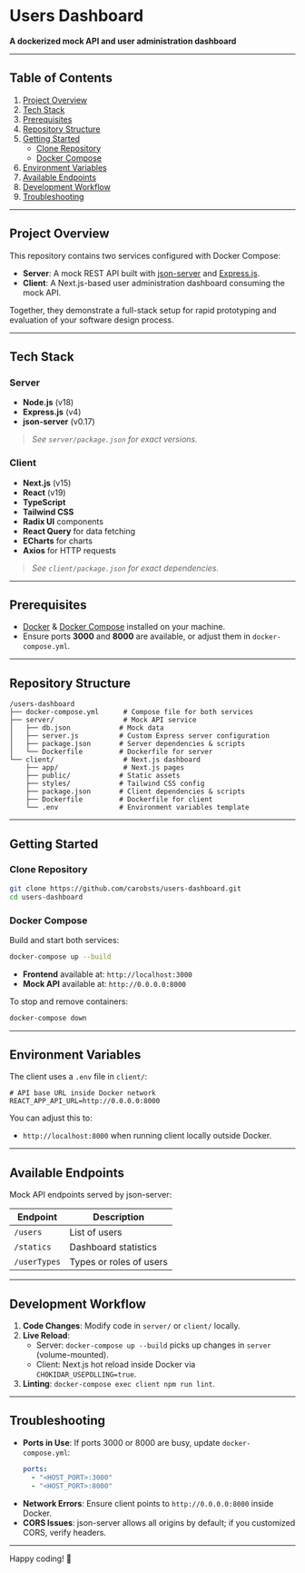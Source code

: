 # Users Dashboard

**A dockerized mock API and user administration dashboard**

---

## Table of Contents
1. [Project Overview](#project-overview)
2. [Tech Stack](#tech-stack)
3. [Prerequisites](#prerequisites)
4. [Repository Structure](#repository-structure)
5. [Getting Started](#getting-started)
   - [Clone Repository](#clone-repository)
   - [Docker Compose](#docker-compose)
6. [Environment Variables](#environment-variables)
7. [Available Endpoints](#available-endpoints)
8. [Development Workflow](#development-workflow)
9. [Troubleshooting](#troubleshooting)

---

## Project Overview
This repository contains two services configured with Docker Compose:

- **Server**: A mock REST API built with [json-server](https://github.com/typicode/json-server) and [Express.js](https://expressjs.com/).
- **Client**: A Next.js-based user administration dashboard consuming the mock API.

Together, they demonstrate a full-stack setup for rapid prototyping and evaluation of your software design process.

---

## Tech Stack

### Server
- **Node.js** (v18)
- **Express.js** (v4)
- **json-server** (v0.17)

> _See `server/package.json` for exact versions._

### Client
- **Next.js** (v15)
- **React** (v19)
- **TypeScript**
- **Tailwind CSS**
- **Radix UI** components
- **React Query** for data fetching
- **ECharts** for charts
- **Axios** for HTTP requests

> _See `client/package.json` for exact dependencies._

---

## Prerequisites

- [Docker](https://www.docker.com/) & [Docker Compose](https://docs.docker.com/compose/) installed on your machine.
- Ensure ports **3000** and **8000** are available, or adjust them in `docker-compose.yml`.

---

## Repository Structure

```
/users-dashboard
├── docker-compose.yml      # Compose file for both services
├── server/                 # Mock API service
│   ├── db.json            # Mock data
│   ├── server.js          # Custom Express server configuration
│   ├── package.json       # Server dependencies & scripts
│   └── Dockerfile         # Dockerfile for server
└── client/                 # Next.js dashboard
    ├── app/                # Next.js pages
    ├── public/            # Static assets
    ├── styles/            # Tailwind CSS config
    ├── package.json       # Client dependencies & scripts
    ├── Dockerfile         # Dockerfile for client
    └── .env               # Environment variables template
```

---

## Getting Started

### Clone Repository
```bash
git clone https://github.com/carobsts/users-dashboard.git
cd users-dashboard
```

### Docker Compose
Build and start both services:
```bash
docker-compose up --build
```

- **Frontend** available at:  `http://localhost:3000`
- **Mock API** available at: `http://0.0.0.0:8000`

To stop and remove containers:
```bash
docker-compose down
```

---

## Environment Variables

The client uses a `.env` file in `client/`:
```env
# API base URL inside Docker network
REACT_APP_API_URL=http://0.0.0.0:8000
```

You can adjust this to:
- `http://localhost:8000` when running client locally outside Docker.

---

## Available Endpoints

Mock API endpoints served by json-server:

| Endpoint      | Description                   |
|---------------|-------------------------------|
| `/users`      | List of users                 |
| `/statics`    | Dashboard statistics          |
| `/userTypes`  | Types or roles of users       |

---

## Development Workflow

1. **Code Changes**: Modify code in `server/` or `client/` locally.
2. **Live Reload**:
   - Server: `docker-compose up --build` picks up changes in `server` (volume-mounted).
   - Client: Next.js hot reload inside Docker via `CHOKIDAR_USEPOLLING=true`.
3. **Linting**: `docker-compose exec client npm run lint`.

---

## Troubleshooting

- **Ports in Use**: If ports 3000 or 8000 are busy, update `docker-compose.yml`:
  ```yaml
  ports:
    - "<HOST_PORT>:3000"
    - "<HOST_PORT>:8000"
  ```
- **Network Errors**: Ensure client points to `http://0.0.0.0:8000` inside Docker.
- **CORS Issues**: json-server allows all origins by default; if you customized CORS, verify headers.

---

Happy coding! 🚀
